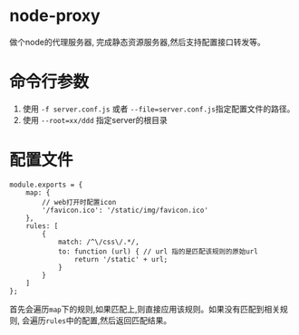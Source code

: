 # node-proxy
做个node的代理服务器, 完成静态资源服务器,然后支持配置接口转发等。

# 命令行参数
1. 使用 `-f server.conf.js` 或者 `--file=server.conf.js`指定配置文件的路径。
2. 使用 `--root=xx/ddd` 指定server的根目录

# 配置文件

```
module.exports = {
    map: {
        // web打开时配置icon
        '/favicon.ico': '/static/img/favicon.ico'
    },
    rules: [
        {
            match: /^\/css\/.*/,
            to: function (url) { // url 指的是匹配该规则的原始url
                return '/static' + url;
            }
        }
    ]
};
```

首先会遍历`map`下的规则,如果匹配上,则直接应用该规则。如果没有匹配到相关规则,
会遍历`rules`中的配置,然后返回匹配结果。